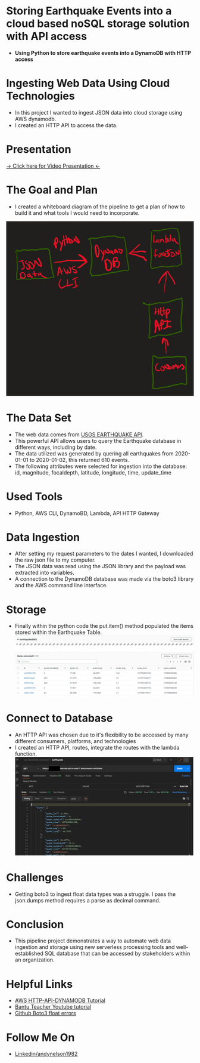 # Storing Earthquake Events into a cloud based noSQL storage solution with API access
- **Using Python to store earthquake events into a DynamoDB with HTTP access**
# Ingesting Web Data Using Cloud Technologies
- In this project I wanted to ingest JSON data into cloud storage using AWS dynamodb.
- I created an HTTP API to access the data.
# Presentation
[-> Click here for Video Presentation <-](https://www.youtube.com/)
# The Goal and Plan
- I created a whiteboard diagram of the pipeline to get a plan of how to build it and what tools I would need to incorporate.

![alt text](https://raw.githubusercontent.com/ANelson82/Earthquake_Final/master/earthquake_whiteboard.jpg "Whiteboard")
# The Data Set
- The web data comes from [USGS EARTHQUAKE API](https://earthquake.usgs.gov/fdsnws/event/1/).
- This powerful API allows users to query the Earthquake database in different ways, including by date.
- The data utilized was generated by quering all earthquakes from 2020-01-01 to 2020-01-02, this returned 610 events.
- The following attributes were selected for ingestion into the database: id, magnitude, focaldepth, latitude, longitude, time, update_time
# Used Tools
- Python, AWS CLI, DynamoBD, Lambda, API HTTP Gateway
# Data Ingestion
- After setting my request parameters to the dates I wanted, I downloaded the raw json file to my computer.
- The JSON data was read using the JSON library and the payload was extracted into variables.
- A connection to the DynamoDB database was made via the boto3 library and the AWS command line interface.
# Storage
- Finally within the python code the put.item() method populated the items stored within the Earthquake Table.
![alt text](https://raw.githubusercontent.com/ANelson82/Earthquake_Final/master/earthquake_dynamodb.jpg)
# Connect to Database
- An HTTP API was chosen due to it's flexibility to be accessed by many different consumers, platforms, and technologies
- I created an HTTP API, routes, integrate the routes with the lambda function.
![alt text](https://raw.githubusercontent.com/ANelson82/Earthquake_Final/master/postman_earthquake.jpg)
# Challenges
- Getting boto3 to ingest float data types was a struggle. I pass the json.dumps method requires a parse as decimal command.
# Conclusion
- This pipeline project demonstrates a way to automate web data ingestion and storage using new serverless processing tools and well-established SQL database that can be accessed by stakeholders within an organization.
# Helpful Links
- [AWS HTTP-API-DYNAMODB Tutorial](https://docs.aws.amazon.com/apigateway/latest/developerguide/http-api-dynamo-db.html#http-api-dynamo-db-create-function)
- [Bantu Teacher Youtube tutorial](https://youtu.be/-iYkKswrDbs)
- [Github Boto3 float errors](https://github.com/boto/boto3/issues/665)
# Follow Me On
- [Linkedin/andynelson1982](https://www.linkedin.com/in/andynelson1982/)